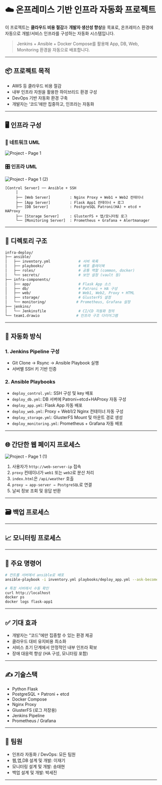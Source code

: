 # ☁️ 온프레미스 기반 인프라 자동화 프로젝트

이 프로젝트는 **클라우드 비용 절감**과 **개발자 생산성 향상**을 목표로, 온프레미스 환경에 자동으로 개발/서비스 인프라를 구성하는 자동화 시스템입니다.

> Jenkins + Ansible + Docker Compose를 활용해 App, DB, Web, Monitoring 환경을 자동으로 배포합니다.

---

## 📦 프로젝트 목적

- AWS 등 클라우드 비용 절감
- 내부 인프라 자원을 활용한 하이브리드 환경 구성
- DevOps 기반 자동화 환경 구축
- 개발자는 ‘코드’에만 집중하고, 인프라는 자동화

---

## 🖥️ 인프라 구성

### 🛜 네트워크 UML
![Project - Page 1](https://github.com/user-attachments/assets/f0425267-ac7b-4d77-be94-a6df4554520d)

### 🎛️ 인프라 UML
![Project - Page 1 (2)](https://github.com/user-attachments/assets/d4e9d6f8-c88b-4323-b1be-93cbd9579514)

```
[Control Server] ── Ansible + SSH
     │
     ├── [Web Server]         : Nginx Proxy + Web1 + Web2 컨테이너
     ├── [App Server]         : Flask App1 컨테이너 + 로그
     ├── [DB Server]          : PostgreSQL Patroni(HA) + etcd + HAProxy
     ├── [Storage Server]     : GlusterFS + 앱/모니터링 로그
     └── [Monitoring Server]  : Prometheus + Grafana + Alertmanager
```

---

## 📁 디렉토리 구조

```bash
infra-deploy/
├── ansible/
│   ├── inventory.yml             # 서버 목록
│   ├── playbooks/                # 배포 플레이북
│   ├── roles/                    # 공통 역할 (common, docker)
│   └── secrets/                  # 보안 설정 (vault 등)
├── infra-components/
│   ├── app/                      # Flask App 소스
│   ├── db/                       # Patroni + HA 구성
│   ├── web/                      # Web1, Web2, Proxy + HTML
│   ├── storage/                  # GlusterFS 설정
│   └── monitoring/              # Prometheus, Grafana 설정
├── jenkins/
│   └── Jenkinsfile               # CI/CD 자동화 정의
└── team1.drawio                 # 인프라 구조 다이어그램
```

---

## 🚀 자동화 방식

### 1. Jenkins Pipeline 구성
- Git Clone → Rsync → Ansible Playbook 실행
- 서버별 SSH 키 기반 인증

### 2. Ansible Playbooks
- `deploy_control.yml`: SSH 구성 및 key 배포
- `deploy_db.yml`: DB 서버에 Patroni+etcd+HAProxy 자동 구성
- `deploy_app.yml`: Flask App 자동 배포
- `deploy_web.yml`: Proxy + Web1/2 Nginx 컨테이너 자동 구성
- `deploy_storage.yml`: GlusterFS Mount 및 마운트 경로 생성
- `deploy_monitoring.yml`: Prometheus + Grafana 자동 배포

---

## 🌐 간단한 웹 페이지 프로세스
![Project - Page 1 (1)](https://github.com/user-attachments/assets/21760762-759f-44de-a747-06571e8e2a52)

1. 사용자가 `http://web-server-ip` 접속
2. `proxy` 컨테이너가 `web1` 또는 `web2`로 분산 처리
3. `index.html`은 `/api/weather` 호출
4. `proxy → app-server → PostgreSQL`로 연결
5. 날씨 정보 조회 및 응답 반환

---

## 🗃️ 백업 프로세스


---

## 📈 모니터링 프로세스


---

## 🧪 주요 명령어

```bash
# 컨트롤 서버에서 ansible로 배포
ansible-playbook -i inventory.yml playbooks/deploy_app.yml --ask-become-pass

# 특정 서버에서 수동 확인
curl http://localhost
docker ps
docker logs flask-app1
```

---

## ✅ 기대 효과

- 개발자는 “코드”에만 집중할 수 있는 환경 제공
- 클라우드 대비 유지비용 최소화
- 서비스 초기 단계에서 안정적인 내부 인프라 확보
- 장애 대응력 향상 (HA 구성, 모니터링 포함)

---

## ✍️ 기술스택

- Python Flask
- PostgreSQL + Patroni + etcd
- Docker Compose
- Nginx Proxy
- GlusterFS (로그 저장용)
- Jenkins Pipeline
- Prometheus / Grafana

---

## 🤝 팀원

- 인프라 자동화 / DevOps: 모든 팀원
- 웹,앱,DB 설계 및 개발: 이재기
- 모니터링 설계 및 개발: 송태현
- 백업 설계 및 개발: 박세진

---

